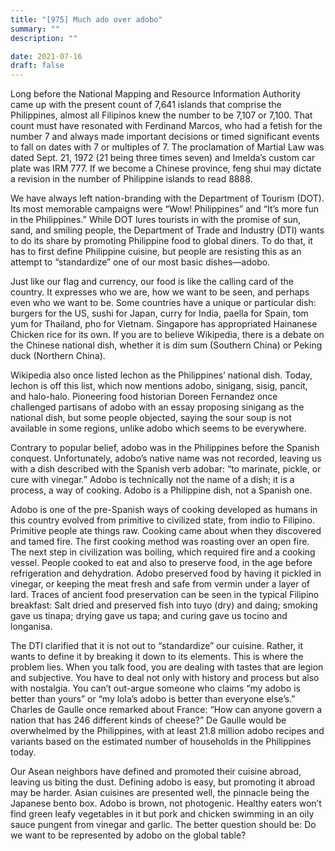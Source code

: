 ```yaml
---
title: "[975] Much ado over adobo"
summary: ""
description: ""

date: 2021-07-16
draft: false
---
```


Long before the National Mapping and Resource Information Authority came up with the present count of 7,641 islands that comprise the Philippines, almost all Filipinos knew the number to be 7,107 or 7,100. That count must have resonated with Ferdinand Marcos, who had a fetish for the number 7 and always made important decisions or timed significant events to fall on dates with 7 or multiples of 7. The proclamation of Martial Law was dated Sept. 21, 1972 (21 being three times seven) and Imelda’s custom car plate was IRM 777. If we become a Chinese province, feng shui may dictate a revision in the number of Philippine islands to read 8888.

We have always left nation-branding with the Department of Tourism (DOT). Its most memorable campaigns were “Wow! Philippines” and “It’s more fun in the Philippines.” While DOT lures tourists in with the promise of sun, sand, and smiling people, the Department of Trade and Industry (DTI) wants to do its share by promoting Philippine food to global diners. To do that, it has to first define Philippine cuisine, but people are resisting this as an attempt to “standardize” one of our most basic dishes—adobo.

Just like our flag and currency, our food is like the calling card of the country. It expresses who we are, how we want to be seen, and perhaps even who we want to be. Some countries have a unique or particular dish: burgers for the US, sushi for Japan, curry for India, paella for Spain, tom yum for Thailand, pho for Vietnam. Singapore has appropriated Hainanese Chicken rice for its own. If you are to believe Wikipedia, there is a debate on the Chinese national dish, whether it is dim sum (Southern China) or Peking duck (Northern China).

Wikipedia also once listed lechon as the Philippines’ national dish. Today, lechon is off this list, which now mentions adobo, sinigang, sisig, pancit, and halo-halo. Pioneering food historian Doreen Fernandez once challenged partisans of adobo with an essay proposing sinigang as the national dish, but some people objected, saying the sour soup is not available in some regions, unlike adobo which seems to be everywhere.

Contrary to popular belief, adobo was in the Philippines before the Spanish conquest. Unfortunately, adobo’s native name was not recorded, leaving us with a dish described with the Spanish verb adobar: “to marinate, pickle, or cure with vinegar.” Adobo is technically not the name of a dish; it is a process, a way of cooking. Adobo is a Philippine dish, not a Spanish one.

Adobo is one of the pre-Spanish ways of cooking developed as humans in this country evolved from primitive to civilized state, from indio to Filipino. Primitive people ate things raw. Cooking came about when they discovered and tamed fire. The first cooking method was roasting over an open fire. The next step in civilization was boiling, which required fire and a cooking vessel. People cooked to eat and also to preserve food, in the age before refrigeration and dehydration. Adobo preserved food by having it pickled in vinegar, or keeping the meat fresh and safe from vermin under a layer of lard. Traces of ancient food preservation can be seen in the typical Filipino breakfast: Salt dried and preserved fish into tuyo (dry) and daing; smoking gave us tinapa; drying gave us tapa; and curing gave us tocino and longanisa.

The DTI clarified that it is not out to “standardize” our cuisine. Rather, it wants to define it by breaking it down to its elements. This is where the problem lies. When you talk food, you are dealing with tastes that are legion and subjective. You have to deal not only with history and process but also with nostalgia. You can’t out-argue someone who claims “my adobo is better than yours” or “my lola’s adobo is better than everyone else’s.” Charles de Gaulle once remarked about France: “How can anyone govern a nation that has 246 different kinds of cheese?” De Gaulle would be overwhelmed by the Philippines, with at least 21.8 million adobo recipes and variants based on the estimated number of households in the Philippines today.

Our Asean neighbors have defined and promoted their cuisine abroad, leaving us biting the dust. Defining adobo is easy, but promoting it abroad may be harder. Asian cuisines are presented well, the pinnacle being the Japanese bento box. Adobo is brown, not photogenic. Healthy eaters won’t find green leafy vegetables in it but pork and chicken swimming in an oily sauce pungent from vinegar and garlic. The better question should be: Do we want to be represented by adobo on the global table?
